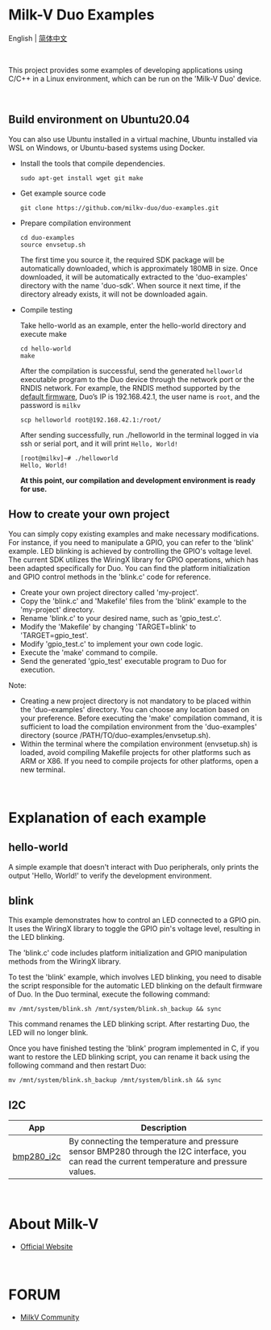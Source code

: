 # Milk-V Duo Examples
English | [简体中文](./README-zh.md)

<br>

This project provides some examples of developing applications using C/C++ in a Linux environment, which can be run on the 'Milk-V Duo' device.

<br>

## Build environment on Ubuntu20.04

You can also use Ubuntu installed in a virtual machine, Ubuntu installed via WSL on Windows, or Ubuntu-based systems using Docker.

- Install the tools that compile dependencies.
  ```
  sudo apt-get install wget git make
  ```
- Get example source code
  ```
  git clone https://github.com/milkv-duo/duo-examples.git
  ```

- Prepare compilation environment
  ```
  cd duo-examples
  source envsetup.sh
  ```
  The first time you source it, the required SDK package will be automatically downloaded, which is approximately 180MB in size. Once downloaded, it will be automatically extracted to the 'duo-examples' directory with the name 'duo-sdk'. When source it next time, if the directory already exists, it will not be downloaded again.

- Compile testing  

  Take hello-world as an example, enter the hello-world directory and execute make
  ```
  cd hello-world
  make
  ```
  After the compilation is successful, send the generated `helloworld` executable program to the Duo device through the network port or the RNDIS network. For example, the RNDIS method supported by the [default firmware](https://github.com/milkv-duo/duo-buildroot-sdk/releases), Duo’s IP is 192.168.42.1, the user name is `root`, and the password is `milkv`
  ```
  scp helloworld root@192.168.42.1:/root/
  ```
  After sending successfully, run ./helloworld in the terminal logged in via ssh or serial port, and it will print `Hello, World!`
  ```
  [root@milkv]~# ./helloworld
  Hello, World!
  ```
  **At this point, our compilation and development environment is ready for use.**

## How to create your own project

You can simply copy existing examples and make necessary modifications. For instance, if you need to manipulate a GPIO, you can refer to the 'blink' example. LED blinking is achieved by controlling the GPIO's voltage level. The current SDK utilizes the WiringX library for GPIO operations, which has been adapted specifically for Duo. You can find the platform initialization and GPIO control methods in the 'blink.c' code for reference.

- Create your own project directory called 'my-project'.
- Copy the 'blink.c' and 'Makefile' files from the 'blink' example to the 'my-project' directory.
- Rename 'blink.c' to your desired name, such as 'gpio_test.c'.
- Modify the 'Makefile' by changing 'TARGET=blink' to 'TARGET=gpio_test'.
- Modify 'gpio_test.c' to implement your own code logic.
- Execute the 'make' command to compile.
- Send the generated 'gpio_test' executable program to Duo for execution.
  
Note:

- Creating a new project directory is not mandatory to be placed within the 'duo-examples' directory. You can choose any location based on your preference. Before executing the 'make' compilation command, it is sufficient to load the compilation environment from the 'duo-examples' directory (source /PATH/TO/duo-examples/envsetup.sh).
- Within the terminal where the compilation environment (envsetup.sh) is loaded, avoid compiling Makefile projects for other platforms such as ARM or X86. If you need to compile projects for other platforms, open a new terminal.

<br>

# Explanation of each example

## hello-world

A simple example that doesn't interact with Duo peripherals, only prints the output 'Hello, World!' to verify the development environment.

## blink

This example demonstrates how to control an LED connected to a GPIO pin. It uses the WiringX library to toggle the GPIO pin's voltage level, resulting in the LED blinking.  

The 'blink.c' code includes platform initialization and GPIO manipulation methods from the WiringX library.  

To test the 'blink' example, which involves LED blinking, you need to disable the script responsible for the automatic LED blinking on the default firmware of Duo. In the Duo terminal, execute the following command:
```
mv /mnt/system/blink.sh /mnt/system/blink.sh_backup && sync
```
This command renames the LED blinking script. After restarting Duo, the LED will no longer blink.

Once you have finished testing the 'blink' program implemented in C, if you want to restore the LED blinking script, you can rename it back using the following command and then restart Duo:
```
mv /mnt/system/blink.sh_backup /mnt/system/blink.sh && sync
```

## I2C

App|Description
---|---
[bmp280_i2c](i2c/bmp280_i2c) | By connecting the temperature and pressure sensor BMP280 through the I2C interface, you can read the current temperature and pressure values.

<br>

# About Milk-V

- [Official Website](https://milkv.io/)

<br>

# FORUM
- [MilkV Community](https://community.milkv.io/)
